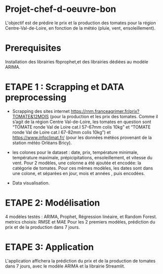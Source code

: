 # Projet-chef-d-oeuvre-bon



L'objectif est de prédire le prix et la production des tomates pour la région Centre-Val-de-Loire, 
en fonction de la météo (pluie, vent, ensoleillement).

# Prerequisites

Installation des librairies fbprophet,et des librairies dédiées au modèle ARIMA.

# ETAPE 1 : Scrapping et DATA preprocessing

- Scrapping des sites internet https://rnm.franceagrimer.fr/prix?TOMATE&12MOIS (pour la production et les prix des tomates. Comme il s’agit de la région Centre Val-de-Loire, les tomates en question sont “TOMATE ronde Val de Loire cat.I 57-67mm colis 10kg” et “TOMATE ronde Val de Loire cat.I 67-82mm colis 10kg”) et https://www.infoclimat.fr/ (pour les données météos provenant de la station météo Orléans Bricy).


- les colones pour le dataset : date, prix, température minimale, température maximale, prépicipitations, ensoleillement, et vitesse du vent. Pour 2 modèles, une colonne a été ajoutée et encodée: la catégorie de tomates. Pour ces mêmes modèles, les dates sont dans une colone, et séparées en jour, mois et années , puis encodées.

- Data visualisation.

# ETAPE 2: Modélisation

4 modèles testés : ARIMA, Prophet, Régression linéaire, et Random Forest.
metrics choisis: RMSE et MAE
Pour les 2 premiers modèles, prédiction du prix et de la production dans 7 jours.

# ETAPE 3: Application

L'application affichera la prédiction du prix et de la production de tomates dans 7 jours, avec le modèle ARIMA et la librairie Streamlit.
